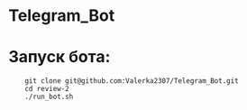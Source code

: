 # Telegram_Bot
# Запуск бота:
```
    git clone git@github.com:Valerka2307/Telegram_Bot.git
    cd review-2
    ./run_bot.sh
```
